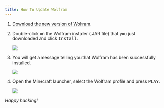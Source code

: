 ```yaml
---
title: How To Update Wolfram
---
```

1. [Download the new version of Wolfram](/download/).

2. Double-click on the Wolfram installer (.JAR file) that you just downloaded and click <kbd>Install</kbd>.

   ![](https://cloud.githubusercontent.com/assets/10100202/26793481/7321f704-4a1e-11e7-831b-3e81f3f99a01.png)

3. You will get a message telling you that Wolfram has been successfully installed.

   ![](https://cloud.githubusercontent.com/assets/10100202/26793572/bca8dc26-4a1e-11e7-87fb-61e982e7db0d.png)

4. Open the Minecraft launcher, select the Wolfram profile and press <kbd>PLAY</kbd>.

   ![](https://cloud.githubusercontent.com/assets/10100202/24443367/ac91713c-1462-11e7-81e6-7c6d29bf3c9a.png)

_Happy hacking!_
